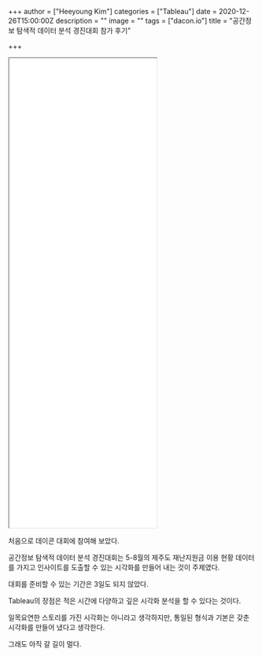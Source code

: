 +++
author = ["Heeyoung Kim"]
categories = ["Tableau"]
date = 2020-12-26T15:00:00Z
description = ""
image = ""
tags = ["dacon.io"]
title = "공간정보 탐색적 데이터 분석 경진대회 참가 후기"

+++
<iframe src="[https://public.tableau.com/views/jeju_story/sheet14?:showVizHome=no&:embed=true](https://public.tableau.com/views/jeju_story/sheet14?:showVizHome=no&:embed=true "https://public.tableau.com/views/jeju_story/sheet14?:showVizHome=no&:embed=true")"width="645" height="955"></iframe>

처음으로 데이콘 대회에 참여해 보았다.

공간정보 탐색적 데이터 분석 경진대회는 5-8월의 제주도 재난지원금 이용 현황 데이터를 가지고 인사이트를 도출할 수 있는 시각화를 만들어 내는 것이 주제였다.

대회를 준비할 수 있는 기간은 3일도 되지 않았다.

Tableau의 장점은 적은 시간에 다양하고 깊은 시각화 분석을 할 수 있다는 것이다.

일목요연한 스토리를 가진 시각화는 아니라고 생각하지만, 통일된 형식과 기본은 갖춘 시각화를 만들어 냈다고 생각한다.

그래도 아직 갈 길이 멀다.